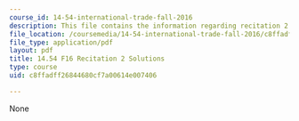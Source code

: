 ```yaml
---
course_id: 14-54-international-trade-fall-2016
description: This file contains the information regarding recitation 2 solutions.
file_location: /coursemedia/14-54-international-trade-fall-2016/c8ffadff26844680cf7a00614e007406_MIT14_54F16_SolRecitation2.pdf
file_type: application/pdf
layout: pdf
title: 14.54 F16 Recitation 2 Solutions
type: course
uid: c8ffadff26844680cf7a00614e007406

---
```

None
